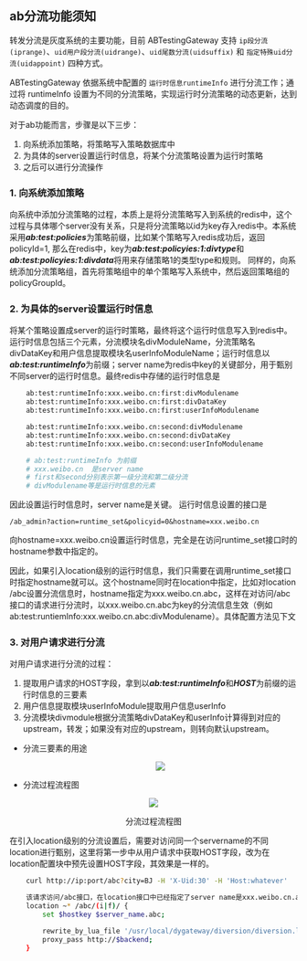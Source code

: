 ab分流功能须知
-------------------

转发分流是灰度系统的主要功能，目前 ABTestingGateway 支持 `ip段分流(iprange)`、`uid用户段分流(uidrange)`、`uid尾数分流(uidsuffix)` 和 `指定特殊uid分流(uidappoint)` 四种方式。

ABTestingGateway 依据系统中配置的 `运行时信息runtimeInfo` 进行分流工作；通过将 runtimeInfo 设置为不同的分流策略，实现运行时分流策略的动态更新，达到动态调度的目的。

对于ab功能而言，步骤是以下三步：

1. 向系统添加策略，将策略写入策略数据库中
1. 为具体的server设置运行时信息，将某个分流策略设置为运行时策略
1. 之后可以进行分流操作

###  1. 向系统添加策略 ###
向系统中添加分流策略的过程，本质上是将分流策略写入到系统的redis中，这个过程与具体哪个server没有关系，只是将分流策略以id为key存入redis中。本系统采用***ab:test:policies***为策略前缀，比如某个策略写入redis成功后，返回policyId=1, 那么在redis中，key为***ab:test:policyies:1:divtype***和***ab:test:policyies:1:divdata***将用来存储策略1的类型type和规则。
同样的，向系统添加分流策略组，首先将策略组中的单个策略写入系统中，然后返回策略组的policyGroupId。

###  2. 为具体的server设置运行时信息 ###
将某个策略设置成server的运行时策略，最终将这个运行时信息写入到redis中。运行时信息包括三个元素，分流模块名divModuleName，分流策略名divDataKey和用户信息提取模块名userInfoModuleName；运行时信息以***ab:test:runtimeInfo***为前缀；server name为redis中key的关键部分，用于甄别不同server的运行时信息。最终redis中存储的运行时信息是

```bash
    ab:test:runtimeInfo:xxx.weibo.cn:first:divModulename
    ab:test:runtimeInfo:xxx.weibo.cn:first:divDataKey
    ab:test:runtimeInfo:xxx.weibo.cn:first:userInfoModulename

    ab:test:runtimeInfo:xxx.weibo.cn:second:divModulename
    ab:test:runtimeInfo:xxx.weibo.cn:second:divDataKey
    ab:test:runtimeInfo:xxx.weibo.cn:second:userInfoModulename

    # ab:test:runtimeInfo 为前缀
    # xxx.weibo.cn  是server name
    # first和second分别表示第一级分流和第二级分流
    # divModulename等是运行时信息的元素
```
因此设置运行时信息时，server name是关键。 
运行时信息设置的接口是
    
    /ab_admin?action=runtime_set&policyid=0&hostname=xxx.weibo.cn

向hostname=xxx.weibo.cn设置运行时信息，完全是在访问runtime_set接口时的hostname参数中指定的。   

因此，如果引入location级别的运行时信息，我们只需要在调用runtime_set接口时指定hostname就可以。这个hostname同时在location中指定，比如对location /abc设置分流信息时，hostname指定为xxx.weibo.cn.abc，这样在对访问/abc接口的请求进行分流时，以xxx.weibo.cn.abc为key的分流信息生效（例如 ab:test:runtiemInfo:xxx.weibo.cn.abc:divModulename）。具体配置方法见下文

###  3. 对用户请求进行分流 ###
对用户请求进行分流的过程：

1. 提取用户请求的HOST字段，拿到以***ab:test:runtimeInfo***和***HOST***为前缀的运行时信息的三要素
2. 用户信息提取模块userInfoModule提取用户信息userInfo
3. 分流模块divmodule根据分流策略divDataKey和userInfo计算得到对应的upstream，转发；如果没有对应的upstream，则转向默认upstream。

* 分流三要素的用途
    <div align="center"><img src="https://raw.githubusercontent.com/SinaMSRE/ABTestingGateway/master/doc/img/runtime_policy.png" ></div>

* 分流过程流程图
<div align="center"><img src="https://raw.githubusercontent.com/SinaMSRE/ABTestingGateway/master/doc/img/div_flowchart.png"><p>分流过程流程图</p></div>

在引入location级别的分流设置后，需要对访问同一个servername的不同location进行甄别，这里将第一步中从用户请求中获取HOST字段，改为在location配置块中预先设置HOST字段，其效果是一样的。

```bash
	curl http://ip:port/abc?city=BJ -H 'X-Uid:30' -H 'Host:whatever'

	该请求访问/abc接口，在location接口中已经指定了server name是xxx.weibo.cn.abc，那么分流工作就按步骤进行。配置如下所示：
	location ~* /abc/(i|f)/ {
		set $hostkey $server_name.abc;

		rewrite_by_lua_file '/usr/local/dygateway/diversion/diversion.lua';
		proxy_pass http://$backend;
	}
```


